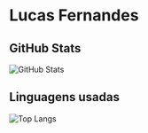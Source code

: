 # Lucas Fernandes

## GitHub Stats
![GitHub Stats](https://github-readme-stats.vercel.app/api?username=Lucaslkf&theme=transparent&bg_color=000&border_color=30A3DC&show_icons=true&icon_color=30A3DC&title_color=E94D5F&text_color=FFF&hide_title=true)


## Linguagens usadas

![Top Langs](https://github-readme-stats-git-masterrstaa-rickstaa.vercel.app/api/top-langs/?username=Lucaslkf&layout=compact&bg_color=000&border_color=30A3DC&title_color=E94D5F&text_color=FFF&hide_title=true)